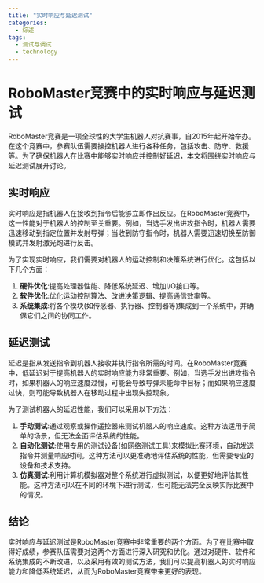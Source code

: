 ```yaml
---  
title: "实时响应与延迟测试"  
categories:  
  - 综述
tags: 
  - 测试与调试 
  - technology  
---  
```


# RoboMaster竞赛中的实时响应与延迟测试

RoboMaster竞赛是一项全球性的大学生机器人对抗赛事，自2015年起开始举办。在这个竞赛中，参赛队伍需要操控机器人进行各种任务，包括攻击、防守、救援等。为了确保机器人在比赛中能够实时响应并控制好延迟，本文将围绕实时响应与延迟测试展开讨论。

## 实时响应

实时响应是指机器人在接收到指令后能够立即作出反应。在RoboMaster竞赛中，这一性能对于机器人的控制至关重要。例如，当选手发出进攻指令时，机器人需要迅速移动到指定位置并发射导弹；当收到防守指令时，机器人需要迅速切换至防御模式并发射激光炮进行反击。

为了实现实时响应，我们需要对机器人的运动控制和决策系统进行优化。这包括以下几个方面：

1. **硬件优化**:提高处理器性能、降低系统延迟、增加I/O接口等。
2. **软件优化**:优化运动控制算法、改进决策逻辑、提高通信效率等。
3. **系统集成**:将各个模块(如传感器、执行器、控制器等)集成到一个系统中，并确保它们之间的协同工作。

## 延迟测试

延迟是指从发送指令到机器人接收并执行指令所需的时间。在RoboMaster竞赛中，低延迟对于提高机器人的实时响应能力非常重要。例如，当选手发出进攻指令时，如果机器人的响应速度过慢，可能会导致导弹未能命中目标；而如果响应速度过快，则可能导致机器人在移动过程中出现失控现象。

为了测试机器人的延迟性能，我们可以采用以下方法：

1. **手动测试**:通过观察或操作遥控器来测试机器人的响应速度。这种方法适用于简单的场景，但无法全面评估系统的性能。
2. **自动化测试**:使用专用的测试设备(如网络测试工具)来模拟比赛环境，自动发送指令并测量响应时间。这种方法可以更准确地评估系统的性能，但需要专业的设备和技术支持。
3. **仿真测试**:利用计算机模拟器对整个系统进行虚拟测试，以便更好地评估其性能。这种方法可以在不同的环境下进行测试，但可能无法完全反映实际比赛中的情况。

## 结论

实时响应与延迟测试是RoboMaster竞赛中非常重要的两个方面。为了在比赛中取得好成绩，参赛队伍需要对这两个方面进行深入研究和优化。通过对硬件、软件和系统集成的不断改进，以及采用有效的测试方法，我们可以提高机器人的实时响应能力和降低系统延迟，从而为RoboMaster竞赛带来更好的表现。 
